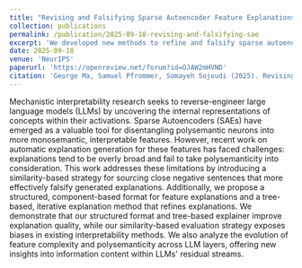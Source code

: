 ```yaml
---
title: "Revising and Falsifying Sparse Autoencoder Feature Explanations"
collection: publications
permalink: /publication/2025-09-18-revising-and-falsifying-sae
excerpt: 'We developed new methods to refine and falsify sparse autoencoder feature explanations, yielding higher-quality interpretability of large language models.'
date: 2025-09-18
venue: 'NeurIPS'
paperurl: 'https://openreview.net/forum?id=OJAW2mHVND'
citation: 'George Ma, Samuel Pfrommer, Somayeh Sojoudi (2025). Revising and Falsifying Sparse Autoencoder Feature Explanations. In <i>Thirty-ninth Conference on Neural Information Processing Systems</i>.'
---
```

Mechanistic interpretability research seeks to reverse-engineer large language models (LLMs) by uncovering the internal representations of concepts within their activations. Sparse Autoencoders (SAEs) have emerged as a valuable tool for disentangling polysemantic neurons into more monosemantic, interpretable features. However, recent work on automatic explanation generation for these features has faced challenges: explanations tend to be overly broad and fail to take polysemanticity into consideration. This work addresses these limitations by introducing a similarity-based strategy for sourcing close negative sentences that more effectively falsify generated explanations. Additionally, we propose a structured, component-based format for feature explanations and a tree-based, iterative explanation method that refines explanations. We demonstrate that our structured format and tree-based explainer improve explanation quality, while our similarity-based evaluation strategy exposes biases in existing interpretability methods. We also analyze the evolution of feature complexity and polysemanticity across LLM layers, offering new insights into information content within LLMs' residual streams.